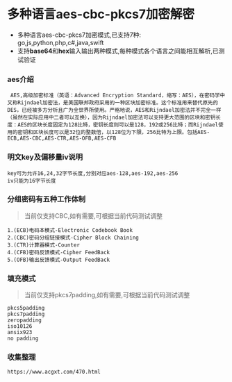 # 多种语言aes-cbc-pkcs7加密解密

* 多种语言aes-cbc-pkcs7加密模式,已支持7种: go,js,python,php,c#,java,swift
* 支持**base64**和**hex**输入输出两种模式,每种模式各个语言之间能相互解析,已测试验证

### aes介绍

```        
 AES,高级加密标准（英语：Advanced Encryption Standard，缩写：AES），在密码学中又称Rijndael加密法，是美国联邦政府采用的一种区块加密标准。这个标准用来替代原先的DES，已经被多方分析且广为全世界所使用。严格地说，AES和Rijndael加密法并不完全一样（虽然在实际应用中二者可以互换），因为Rijndael加密法可以支持更大范围的区块和密钥长度：AES的区块长度固定为128比特，密钥长度则可以是128，192或256比特；而Rijndael使用的密钥和区块长度可以是32位的整数倍，以128位为下限，256比特为上限。包括AES-ECB,AES-CBC,AES-CTR,AES-OFB,AES-CFB
```

### 明文key及偏移量iv说明

```
key可为允许16,24,32字节长度,分别对应aes-128,aes-192,aes-256
iv只能为16字节长度
```

### 分组密码有五种工作体制

> 当前仅支持CBC,如有需要,可根据当前代码测试调整

```
1.(ECB)电码本模式-Electronic Codebook Book 
2.(CBC)密码分组链接模式-Cipher Block Chaining 
3.(CTR)计算器模式-Counter 
4.(CFB)密码反馈模式-Cipher FeedBack 
5.(OFB)输出反馈模式-Output FeedBack 
```

### 填充模式

> 当前仅支持pkcs7padding,如有需要,可根据当前代码测试调整

```
pkcs5padding
pkcs7padding
zeropadding
iso10126
ansix923
no padding
```

### 收集整理

```
https://www.acgxt.com/470.html
```


